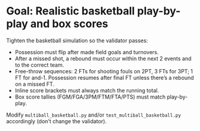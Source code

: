 # Goal: Realistic basketball play-by-play and box scores

Tighten the basketball simulation so the validator passes:

- Possession must flip after made field goals and turnovers.
- After a missed shot, a rebound must occur within the next 2 events and to the correct team.
- Free-throw sequences: 2 FTs for shooting fouls on 2PT, 3 FTs for 3PT; 1 FT for and-1. Possession resumes after final FT unless there’s a rebound on a missed FT.
- Inline score brackets must always match the running total.
- Box score tallies (FGM/FGA/3PM/FTM/FTA/PTS) must match play-by-play.

Modify `multiball_basketball.py` and/or `test_multiball_basketball.py` accordingly (don’t change the validator).
